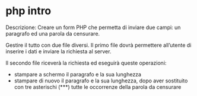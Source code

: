# php intro

Descrizione:
Creare un form PHP che permetta di inviare due campi: un paragrafo ed una parola da censurare.

Gestire il tutto con due file diversi.
Il primo file dovrà permettere all’utente di inserire i dati e inviare la richiesta al server.

Il secondo file riceverà la richiesta ed eseguirà queste operazioni:

- stampare a schermo il paragrafo e la sua lunghezza
- stampare di nuovo il paragrafo e la sua lunghezza, dopo aver sostituito con tre asterischi (\*\*\*) tutte le occorrenze della parola da censurare
